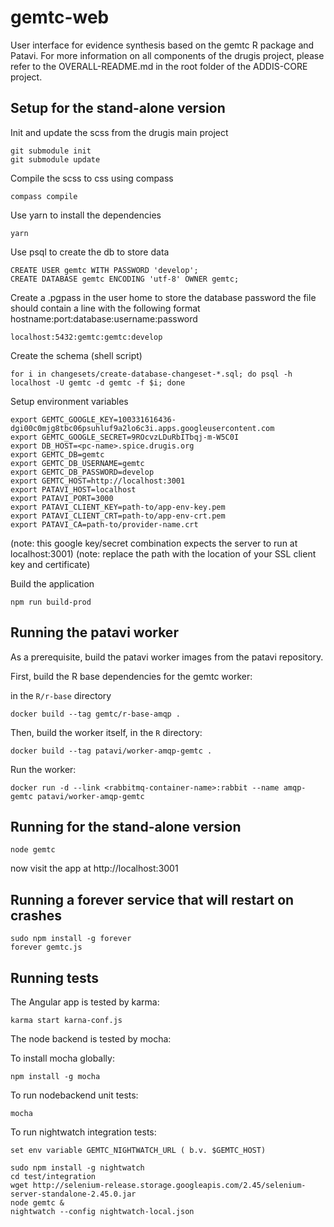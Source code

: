 gemtc-web
=========

User interface for evidence synthesis based on the gemtc R package and Patavi. For more information on all components of the drugis project, please refer to the OVERALL-README.md in the root folder of the ADDIS-CORE project.

Setup for the stand-alone version
---------------------------------

Init and update the scss from the drugis main project

    git submodule init
    git submodule update

Compile the scss to css using compass

    compass compile

Use yarn to install the dependencies

    yarn

Use psql to create the db to store data

    CREATE USER gemtc WITH PASSWORD 'develop';
    CREATE DATABASE gemtc ENCODING 'utf-8' OWNER gemtc;

Create a .pgpass in the user home to store the database password
the file should contain a line with the following format hostname:port:database:username:password

    localhost:5432:gemtc:gemtc:develop

Create the schema (shell script)

    for i in changesets/create-database-changeset-*.sql; do psql -h localhost -U gemtc -d gemtc -f $i; done

Setup environment variables

    export GEMTC_GOOGLE_KEY=100331616436-dgi00c0mjg8tbc06psuhluf9a2lo6c3i.apps.googleusercontent.com
    export GEMTC_GOOGLE_SECRET=9ROcvzLDuRbITbqj-m-W5C0I
    export DB_HOST=<pc-name>.spice.drugis.org
    export GEMTC_DB=gemtc
    export GEMTC_DB_USERNAME=gemtc
    export GEMTC_DB_PASSWORD=develop
    export GEMTC_HOST=http://localhost:3001
    export PATAVI_HOST=localhost
    export PATAVI_PORT=3000
    export PATAVI_CLIENT_KEY=path-to/app-env-key.pem
    export PATAVI_CLIENT_CRT=path-to/app-env-crt.pem
    export PATAVI_CA=path-to/provider-name.crt

(note: this google key/secret combination expects the server to run at localhost:3001)
(note: replace the path with the location of your SSL client key and certificate)

Build the application

    npm run build-prod

Running the patavi worker
-------------------------

As a prerequisite, build the patavi worker images from the patavi repository.

First, build the R base dependencies for the gemtc worker:

in the `R/r-base` directory

    docker build --tag gemtc/r-base-amqp .

Then, build the worker itself, in the `R` directory:

    docker build --tag patavi/worker-amqp-gemtc .

Run the worker:

    docker run -d --link <rabbitmq-container-name>:rabbit --name amqp-gemtc patavi/worker-amqp-gemtc


Running for the stand-alone version
-----------------------------------

    node gemtc 

now visit the app at http://localhost:3001


Running a forever service that will restart on crashes
------------------------------------------------------

    sudo npm install -g forever
    forever gemtc.js


Running tests
-------------
The Angular app is tested by karma:

    karma start karna-conf.js

The node backend is tested by mocha:

To install mocha globally:

    npm install -g mocha

To run nodebackend unit tests:

    mocha

To run nightwatch integration tests:

    set env variable GEMTC_NIGHTWATCH_URL ( b.v. $GEMTC_HOST)

    sudo npm install -g nightwatch
    cd test/integration
    wget http://selenium-release.storage.googleapis.com/2.45/selenium-server-standalone-2.45.0.jar
    node gemtc &
    nightwatch --config nightwatch-local.json
